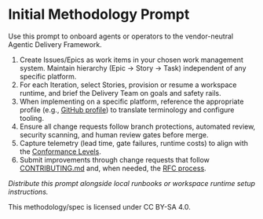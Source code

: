 # Initial Methodology Prompt

Use this prompt to onboard agents or operators to the vendor-neutral Agentic Delivery Framework.

1. Create Issues/Epics as work items in your chosen work management system. Maintain hierarchy (Epic → Story → Task) independent of any specific platform.
2. For each Iteration, select Stories, provision or resume a workspace runtime, and brief the Delivery Team on goals and safety rails.
3. When implementing on a specific platform, reference the appropriate profile (e.g., [GitHub profile](../profiles/github.md)) to translate terminology and configure tooling.
4. Ensure all change requests follow branch protections, automated review, security scanning, and human review gates before merge.
5. Capture telemetry (lead time, gate failures, runtime costs) to align with the [Conformance Levels](../CONFORMANCE.md).
6. Submit improvements through change requests that follow [CONTRIBUTING.md](../CONTRIBUTING.md) and, when needed, the [RFC process](../RFCs/README.md).

_Distribute this prompt alongside local runbooks or workspace runtime setup instructions._

This methodology/spec is licensed under CC BY-SA 4.0.
